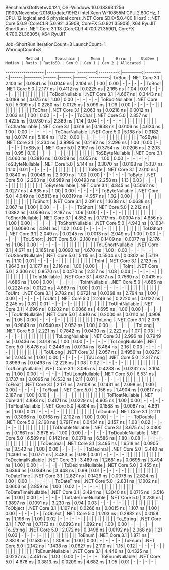 
BenchmarkDotNet=v0.12.1, OS=Windows 10.0.18363.1256 (1909/November2018Update/19H2)
Intel Xeon W-10855M CPU 2.80GHz, 1 CPU, 12 logical and 6 physical cores
.NET Core SDK=5.0.400
  [Host]   : .NET Core 5.0.9 (CoreCLR 5.0.921.35908, CoreFX 5.0.921.35908), X64 RyuJIT
  ShortRun : .NET Core 3.1.18 (CoreCLR 4.700.21.35901, CoreFX 4.700.21.36305), X64 RyuJIT

Job=ShortRun  IterationCount=3  LaunchCount=1  
WarmupCount=3  

             Method |     Toolchain |     Mean |     Error |    StdDev |   Median | Ratio | RatioSD | Gen 0 | Gen 1 | Gen 2 | Allocated |
------------------- |-------------- |---------:|----------:|----------:|---------:|------:|--------:|------:|------:|------:|----------:|
             ToBool | .NET Core 3.1 | 2.103 ns | 0.0841 ns | 0.0046 ns | 2.104 ns |  1.00 |    0.00 |     - |     - |     - |         - |
             ToBool | .NET Core 5.0 | 2.177 ns | 0.4112 ns | 0.0225 ns | 2.165 ns |  1.04 |    0.01 |     - |     - |     - |         - |
                    |               |          |           |           |          |       |         |       |       |       |           |
     ToBoolNullable | .NET Core 3.1 | 4.667 ns | 0.3443 ns | 0.0189 ns | 4.675 ns |  1.00 |    0.00 |     - |     - |     - |         - |
     ToBoolNullable | .NET Core 5.0 | 5.099 ns | 0.2280 ns | 0.0125 ns | 5.099 ns |  1.09 |    0.00 |     - |     - |     - |         - |
                    |               |          |           |           |          |       |         |       |       |       |           |
             ToChar | .NET Core 3.1 | 2.063 ns | 0.0218 ns | 0.0012 ns | 2.063 ns |  1.00 |    0.00 |     - |     - |     - |         - |
             ToChar | .NET Core 5.0 | 2.357 ns | 1.4225 ns | 0.0780 ns | 2.389 ns |  1.14 |    0.04 |     - |     - |     - |         - |
                    |               |          |           |           |          |       |         |       |       |       |           |
     ToCharNullable | .NET Core 3.1 | 4.619 ns | 0.1938 ns | 0.0106 ns | 4.624 ns |  1.00 |    0.00 |     - |     - |     - |         - |
     ToCharNullable | .NET Core 5.0 | 5.188 ns | 0.3182 ns | 0.0174 ns | 5.184 ns |  1.12 |    0.00 |     - |     - |     - |         - |
                    |               |          |           |           |          |       |         |       |       |       |           |
            ToSByte | .NET Core 3.1 | 2.334 ns | 3.9995 ns | 0.2192 ns | 2.296 ns |  1.00 |    0.00 |     - |     - |     - |         - |
            ToSByte | .NET Core 5.0 | 2.197 ns | 0.3754 ns | 0.0206 ns | 2.203 ns |  0.95 |    0.10 |     - |     - |     - |         - |
                    |               |          |           |           |          |       |         |       |       |       |           |
    ToSByteNullable | .NET Core 3.1 | 4.660 ns | 0.3816 ns | 0.0209 ns | 4.655 ns |  1.00 |    0.00 |     - |     - |     - |         - |
    ToSByteNullable | .NET Core 5.0 | 5.144 ns | 0.3070 ns | 0.0168 ns | 5.137 ns |  1.10 |    0.01 |     - |     - |     - |         - |
                    |               |          |           |           |          |       |         |       |       |       |           |
             ToByte | .NET Core 3.1 | 2.010 ns | 0.0840 ns | 0.0046 ns | 2.009 ns |  1.00 |    0.00 |     - |     - |     - |         - |
             ToByte | .NET Core 5.0 | 2.263 ns | 0.8989 ns | 0.0493 ns | 2.258 ns |  1.13 |    0.03 |     - |     - |     - |         - |
                    |               |          |           |           |          |       |         |       |       |       |           |
     ToByteNullable | .NET Core 3.1 | 4.845 ns | 0.5062 ns | 0.0277 ns | 4.835 ns |  1.00 |    0.00 |     - |     - |     - |         - |
     ToByteNullable | .NET Core 5.0 | 4.949 ns | 0.5813 ns | 0.0319 ns | 4.957 ns |  1.02 |    0.00 |     - |     - |     - |         - |
                    |               |          |           |           |          |       |         |       |       |       |           |
            ToShort | .NET Core 3.1 | 2.091 ns | 1.1638 ns | 0.0638 ns | 2.067 ns |  1.00 |    0.00 |     - |     - |     - |         - |
            ToShort | .NET Core 5.0 | 2.212 ns | 1.0882 ns | 0.0596 ns | 2.187 ns |  1.06 |    0.00 |     - |     - |     - |         - |
                    |               |          |           |           |          |       |         |       |       |       |           |
    ToShortNullable | .NET Core 3.1 | 4.852 ns | 0.1717 ns | 0.0094 ns | 4.856 ns |  1.00 |    0.00 |     - |     - |     - |         - |
    ToShortNullable | .NET Core 5.0 | 4.943 ns | 0.1634 ns | 0.0090 ns | 4.941 ns |  1.02 |    0.00 |     - |     - |     - |         - |
                    |               |          |           |           |          |       |         |       |       |       |           |
           ToUShort | .NET Core 3.1 | 2.049 ns | 0.0245 ns | 0.0013 ns | 2.049 ns |  1.00 |    0.00 |     - |     - |     - |         - |
           ToUShort | .NET Core 5.0 | 2.180 ns | 0.1409 ns | 0.0077 ns | 2.176 ns |  1.06 |    0.00 |     - |     - |     - |         - |
                    |               |          |           |           |          |       |         |       |       |       |           |
   ToUShortNullable | .NET Core 3.1 | 4.671 ns | 0.1651 ns | 0.0090 ns | 4.670 ns |  1.00 |    0.00 |     - |     - |     - |         - |
   ToUShortNullable | .NET Core 5.0 | 5.115 ns | 0.5504 ns | 0.0302 ns | 5.119 ns |  1.10 |    0.01 |     - |     - |     - |         - |
                    |               |          |           |           |          |       |         |       |       |       |           |
              ToInt | .NET Core 3.1 | 2.129 ns | 1.9643 ns | 0.1077 ns | 2.116 ns |  1.00 |    0.00 |     - |     - |     - |         - |
              ToInt | .NET Core 5.0 | 2.306 ns | 0.8570 ns | 0.0470 ns | 2.317 ns |  1.08 |    0.04 |     - |     - |     - |         - |
                    |               |          |           |           |          |       |         |       |       |       |           |
      ToIntNullable | .NET Core 3.1 | 4.677 ns | 0.7569 ns | 0.0415 ns | 4.686 ns |  1.00 |    0.00 |     - |     - |     - |         - |
      ToIntNullable | .NET Core 5.0 | 4.685 ns | 0.2224 ns | 0.0122 ns | 4.689 ns |  1.00 |    0.01 |     - |     - |     - |         - |
                    |               |          |           |           |          |       |         |       |       |       |           |
             ToUInt | .NET Core 3.1 | 2.782 ns | 0.6721 ns | 0.0368 ns | 2.794 ns |  1.00 |    0.00 |     - |     - |     - |         - |
             ToUInt | .NET Core 5.0 | 2.246 ns | 0.2220 ns | 0.0122 ns | 2.245 ns |  0.81 |    0.01 |     - |     - |     - |         - |
                    |               |          |           |           |          |       |         |       |       |       |           |
     ToUIntNullable | .NET Core 3.1 | 4.696 ns | 0.1202 ns | 0.0066 ns | 4.695 ns |  1.00 |    0.00 |     - |     - |     - |         - |
     ToUIntNullable | .NET Core 5.0 | 4.910 ns | 0.2000 ns | 0.0110 ns | 4.908 ns |  1.05 |    0.00 |     - |     - |     - |         - |
                    |               |          |           |           |          |       |         |       |       |       |           |
             ToLong | .NET Core 3.1 | 2.079 ns | 0.9849 ns | 0.0540 ns | 2.052 ns |  1.00 |    0.00 |     - |     - |     - |         - |
             ToLong | .NET Core 5.0 | 2.221 ns | 0.7842 ns | 0.0430 ns | 2.222 ns |  1.07 |    0.03 |     - |     - |     - |         - |
                    |               |          |           |           |          |       |         |       |       |       |           |
     ToLongNullable | .NET Core 3.1 | 2.996 ns | 0.7949 ns | 0.0436 ns | 3.018 ns |  1.00 |    0.00 |     - |     - |     - |         - |
     ToLongNullable | .NET Core 5.0 | 6.476 ns | 0.2446 ns | 0.0134 ns | 6.484 ns |  2.16 |    0.03 |     - |     - |     - |         - |
                    |               |          |           |           |          |       |         |       |       |       |           |
            ToULong | .NET Core 3.1 | 2.057 ns | 0.4956 ns | 0.0272 ns | 2.045 ns |  1.00 |    0.00 |     - |     - |     - |         - |
            ToULong | .NET Core 5.0 | 2.217 ns | 0.8989 ns | 0.0493 ns | 2.228 ns |  1.08 |    0.02 |     - |     - |     - |         - |
                    |               |          |           |           |          |       |         |       |       |       |           |
    ToULongNullable | .NET Core 3.1 | 3.095 ns | 0.4233 ns | 0.0232 ns | 3.104 ns |  1.00 |    0.00 |     - |     - |     - |         - |
    ToULongNullable | .NET Core 5.0 | 6.531 ns | 0.1737 ns | 0.0095 ns | 6.532 ns |  2.11 |    0.01 |     - |     - |     - |         - |
                    |               |          |           |           |          |       |         |       |       |       |           |
            ToFloat | .NET Core 3.1 | 2.171 ns | 2.6108 ns | 0.1431 ns | 2.098 ns |  1.00 |    0.00 |     - |     - |     - |         - |
            ToFloat | .NET Core 5.0 | 2.156 ns | 1.4904 ns | 0.0817 ns | 2.187 ns |  1.00 |    0.10 |     - |     - |     - |         - |
                    |               |          |           |           |          |       |         |       |       |       |           |
    ToFloatNullable | .NET Core 3.1 | 4.893 ns | 0.4171 ns | 0.0229 ns | 4.905 ns |  1.00 |    0.00 |     - |     - |     - |         - |
    ToFloatNullable | .NET Core 5.0 | 4.894 ns | 0.1588 ns | 0.0087 ns | 4.891 ns |  1.00 |    0.01 |     - |     - |     - |         - |
                    |               |          |           |           |          |       |         |       |       |       |           |
           ToDouble | .NET Core 3.1 | 2.111 ns | 0.3066 ns | 0.0168 ns | 2.102 ns |  1.00 |    0.00 |     - |     - |     - |         - |
           ToDouble | .NET Core 5.0 | 2.168 ns | 0.7917 ns | 0.0434 ns | 2.157 ns |  1.03 |    0.02 |     - |     - |     - |         - |
                    |               |          |           |           |          |       |         |       |       |       |           |
   ToDoubleNullable | .NET Core 3.1 | 3.675 ns | 3.0300 ns | 0.1661 ns | 3.678 ns |  1.00 |    0.00 |     - |     - |     - |         - |
   ToDoubleNullable | .NET Core 5.0 | 6.589 ns | 0.1421 ns | 0.0078 ns | 6.586 ns |  1.80 |    0.08 |     - |     - |     - |         - |
                    |               |          |           |           |          |       |         |       |       |       |           |
          ToDecimal | .NET Core 3.1 | 3.495 ns | 1.6518 ns | 0.0905 ns | 3.542 ns |  1.00 |    0.00 |     - |     - |     - |         - |
          ToDecimal | .NET Core 5.0 | 3.440 ns | 1.4061 ns | 0.0771 ns | 3.483 ns |  0.98 |    0.00 |     - |     - |     - |         - |
                    |               |          |           |           |          |       |         |       |       |       |           |
  ToDecimalNullable | .NET Core 3.1 | 3.489 ns | 1.2681 ns | 0.0695 ns | 3.494 ns |  1.00 |    0.00 |     - |     - |     - |         - |
  ToDecimalNullable | .NET Core 5.0 | 3.455 ns | 0.6364 ns | 0.0349 ns | 3.448 ns |  0.99 |    0.01 |     - |     - |     - |         - |
                    |               |          |           |           |          |       |         |       |       |       |           |
         ToDateTime | .NET Core 3.1 | 2.827 ns | 0.1429 ns | 0.0078 ns | 2.824 ns |  1.00 |    0.00 |     - |     - |     - |         - |
         ToDateTime | .NET Core 5.0 | 2.831 ns | 1.1002 ns | 0.0603 ns | 2.859 ns |  1.00 |    0.02 |     - |     - |     - |         - |
                    |               |          |           |           |          |       |         |       |       |       |           |
 ToDateTimeNullable | .NET Core 3.1 | 3.494 ns | 1.3040 ns | 0.0715 ns | 3.516 ns |  1.00 |    0.00 |     - |     - |     - |         - |
 ToDateTimeNullable | .NET Core 5.0 | 3.289 ns | 1.9897 ns | 0.1091 ns | 3.230 ns |  0.94 |    0.03 |     - |     - |     - |         - |
                    |               |          |           |           |          |       |         |       |       |       |           |
           ToObject | .NET Core 3.1 | 1.107 ns | 0.0266 ns | 0.0015 ns | 1.107 ns |  1.00 |    0.00 |     - |     - |     - |         - |
           ToObject | .NET Core 5.0 | 1.203 ns | 0.2882 ns | 0.0158 ns | 1.198 ns |  1.09 |    0.02 |     - |     - |     - |         - |
                    |               |          |           |           |          |       |         |       |       |       |           |
          To_String | .NET Core 3.1 | 1.707 ns | 0.7173 ns | 0.0393 ns | 1.692 ns |  1.00 |    0.00 |     - |     - |     - |         - |
          To_String | .NET Core 5.0 | 2.072 ns | 0.3498 ns | 0.0192 ns | 2.068 ns |  1.21 |    0.03 |     - |     - |     - |         - |
                    |               |          |           |           |          |       |         |       |       |       |           |
             ToEnum | .NET Core 3.1 | 1.871 ns | 2.8818 ns | 0.1580 ns | 1.808 ns |  1.00 |    0.00 |     - |     - |     - |         - |
             ToEnum | .NET Core 5.0 | 2.142 ns | 1.1438 ns | 0.0627 ns | 2.110 ns |  1.15 |    0.12 |     - |     - |     - |         - |
                    |               |          |           |           |          |       |         |       |       |       |           |
     ToEnumNullable | .NET Core 3.1 | 4.446 ns | 0.4325 ns | 0.0237 ns | 4.451 ns |  1.00 |    0.00 |     - |     - |     - |         - |
     ToEnumNullable | .NET Core 5.0 | 4.676 ns | 0.3813 ns | 0.0209 ns | 4.682 ns |  1.05 |    0.01 |     - |     - |     - |         - |
